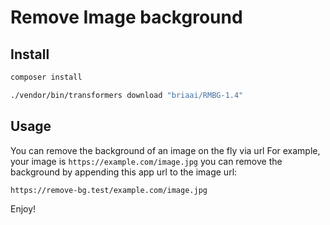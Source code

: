 # Remove Image background

## Install
```bash
composer install

./vendor/bin/transformers download "briaai/RMBG-1.4"
```

## Usage 
You can remove the background of an image on the fly via url
For example, your image is `https://example.com/image.jpg` you can remove the background by appending this app url to the image url:
```text
https://remove-bg.test/example.com/image.jpg
```

Enjoy!